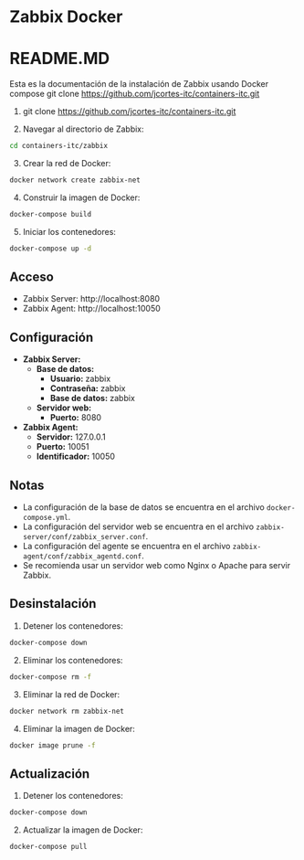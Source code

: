 # Zabbix Docker

# README.MD

Esta es la documentación de la instalación de Zabbix usando Docker compose
git clone https://github.com/jcortes-itc/containers-itc.git

1. git clone https://github.com/jcortes-itc/containers-itc.git

2. Navegar al directorio de Zabbix:

```bash
cd containers-itc/zabbix
```

3. Crear la red de Docker:

```bash
docker network create zabbix-net
```

4. Construir la imagen de Docker:

```bash
docker-compose build
```

5. Iniciar los contenedores:

```bash
docker-compose up -d
```

## Acceso

* Zabbix Server: http://localhost:8080
* Zabbix Agent: http://localhost:10050

## Configuración

* **Zabbix Server:**
    * **Base de datos:**
        * **Usuario:** zabbix
        * **Contraseña:** zabbix
        * **Base de datos:** zabbix
    * **Servidor web:**
        * **Puerto:** 8080
* **Zabbix Agent:**
    * **Servidor:** 127.0.0.1
    * **Puerto:** 10051
    * **Identificador:** 10050

## Notas

* La configuración de la base de datos se encuentra en el archivo `docker-compose.yml`.
* La configuración del servidor web se encuentra en el archivo `zabbix-server/conf/zabbix_server.conf`.
* La configuración del agente se encuentra en el archivo `zabbix-agent/conf/zabbix_agentd.conf`.
* Se recomienda usar un servidor web como Nginx o Apache para servir Zabbix.

## Desinstalación

1. Detener los contenedores:

```bash
docker-compose down
```

2. Eliminar los contenedores:

```bash
docker-compose rm -f
```

3. Eliminar la red de Docker:

```bash
docker network rm zabbix-net
```

4. Eliminar la imagen de Docker:

```bash
docker image prune -f
```

## Actualización

1. Detener los contenedores:

```bash
docker-compose down
```

2. Actualizar la imagen de Docker:

```bash
docker-compose pull
